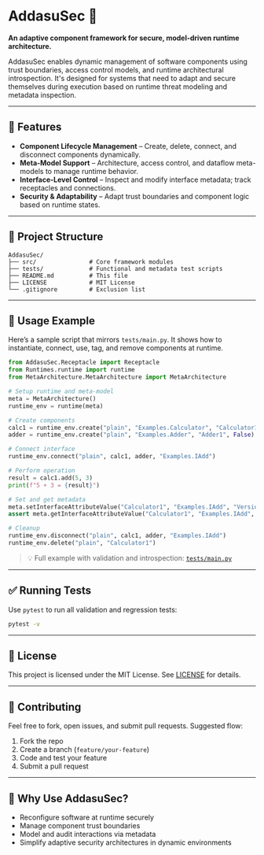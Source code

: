 # AddasuSec 🔐

**An adaptive component framework for secure, model-driven runtime architecture.**

AddasuSec enables dynamic management of software components using trust boundaries, access control models, and runtime architectural introspection. It's designed for systems that need to adapt and secure themselves during execution based on runtime threat modeling and metadata inspection.

---

## 🚀 Features

- **Component Lifecycle Management** – Create, delete, connect, and disconnect components dynamically.
- **Meta-Model Support** – Architecture, access control, and dataflow meta-models to manage runtime behavior.
- **Interface-Level Control** – Inspect and modify interface metadata; track receptacles and connections.
- **Security & Adaptability** – Adapt trust boundaries and component logic based on runtime states.

---

## 📁 Project Structure

```
AddasuSec/
├── src/               # Core framework modules
├── tests/             # Functional and metadata test scripts
├── README.md          # This file
├── LICENSE            # MIT License
└── .gitignore         # Exclusion list
```

---

## 🧪 Usage Example

Here’s a sample script that mirrors `tests/main.py`. It shows how to instantiate, connect, use, tag, and remove components at runtime.

```python
from AddasuSec.Receptacle import Receptacle
from Runtimes.runtime import runtime
from MetaArchitecture.MetaArchitecture import MetaArchitecture

# Setup runtime and meta-model
meta = MetaArchitecture()
runtime_env = runtime(meta)

# Create components
calc1 = runtime_env.create("plain", "Examples.Calculator", "Calculator1", False)
adder = runtime_env.create("plain", "Examples.Adder", "Adder1", False)

# Connect interface
runtime_env.connect("plain", calc1, adder, "Examples.IAdd")

# Perform operation
result = calc1.add(5, 3)
print(f"5 + 3 = {result}")

# Set and get metadata
meta.setInterfaceAttributeValue("Calculator1", "Examples.IAdd", "Version", 1.0)
assert meta.getInterfaceAttributeValue("Calculator1", "Examples.IAdd", "Version") == 1.0

# Cleanup
runtime_env.disconnect("plain", calc1, adder, "Examples.IAdd")
runtime_env.delete("plain", "Calculator1")
```

> 💡 Full example with validation and introspection: [`tests/main.py`](https://github.com/pjgrace/AddasuSec/blob/main/tests/main.py)

---

## ✅ Running Tests

Use `pytest` to run all validation and regression tests:

```bash
pytest -v
```

---

## 📜 License

This project is licensed under the MIT License. See [LICENSE](LICENSE) for details.

---

## 🤝 Contributing

Feel free to fork, open issues, and submit pull requests. Suggested flow:

1. Fork the repo  
2. Create a branch (`feature/your-feature`)  
3. Code and test your feature  
4. Submit a pull request  

---

## 🧠 Why Use AddasuSec?

- Reconfigure software at runtime securely  
- Manage component trust boundaries  
- Model and audit interactions via metadata  
- Simplify adaptive security architectures in dynamic environments  
